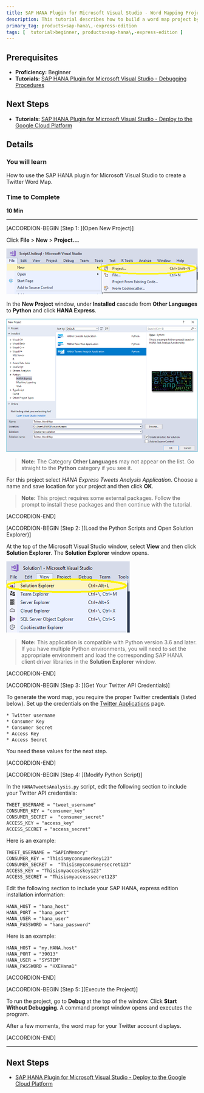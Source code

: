 ```yaml
---
title: SAP HANA Plugin for Microsoft Visual Studio - Word Mapping Project
description: This tutorial describes how to build a word map project by using the SAP HANA Plugin for Microsoft Visual Studio.
primary_tag: products>sap-hana\,-express-edition
tags: [  tutorial>beginner, products>sap-hana\,-express-edition ]
---
```


## Prerequisites  
 - **Proficiency:** Beginner
 - **Tutorials:** [SAP HANA Plugin for Microsoft Visual Studio - Debugging Procedures](https://www.sap.com/developer/tutorials/hxe-ua-visual-studio-debugging.html)

## Next Steps
 - **Tutorials:** [SAP HANA Plugin for Microsoft Visual Studio - Deploy to the Google Cloud Platform](https://www.sap.com/developer/tutorials/hxe-ua-visual-studio-google-cloud.html)


## Details
### You will learn  
How to use the SAP HANA plugin for Microsoft Visual Studio to create a Twitter Word Map.

### Time to Complete
**10 Min**

---

[ACCORDION-BEGIN [Step 1: ](Open New Project)]

Click **File** > **New** > **Project...**.

![New Project](new_project.png)

In the **New Project** window, under **Installed** cascade from **Other Languages** to **Python** and click **HANA Express**.

![New Project Window](new_project_window.png)

> **Note:**
> The Category **Other Languages** may not appear on the list. Go straight to the **Python** category if you see it.

For this project select *HANA Express Tweets Analysis Application*. Choose a name and save location for your project and then click **OK**.

> **Note:**
> This project requires some external packages. Follow the prompt to install these packages and then continue with the tutorial.

[ACCORDION-END]

[ACCORDION-BEGIN [Step 2: ](Load the Python Scripts and Open Solution Explorer)]

At the top of the Microsoft Visual Studio window, select **View** and then click **Solution Explorer**. The **Solution Explorer** window opens.

![Solution Explorer](solution_explorer.png)

> **Note:**
> This application is compatible with Python version 3.6 and later. If you have multiple Python environments, you will need to set the appropriate environment and load the corresponding SAP HANA client driver libraries in the **Solution Explorer** window.

[ACCORDION-END]

[ACCORDION-BEGIN [Step 3: ](Get Your Twitter API Credentials)]

To generate the word map, you require the proper Twitter credentials (listed below). Set up the credentials on the [Twitter Applications](https://apps.twitter.com) page.

    * Twitter username
    * Consumer Key
    * Consumer Secret
    * Access Key
    * Access Secret

You need these values for the next step.

[ACCORDION-END]

[ACCORDION-BEGIN [Step 4: ](Modify Python Script)]

In the `HANATweetsAnalysis.py` script, edit the following section to include your Twitter API credentials:

```
TWEET_USERNAME = "tweet_username"
CONSUMER_KEY = "consumer_key"
CONSUMER_SECRET =  "consumer_secret"
ACCESS_KEY = "access_key"
ACCESS_SECRET = "access_secret"
```

Here is an example:

```
TWEET_USERNAME = "SAPInMemory"
CONSUMER_KEY = "Thisismyconsumerkey123"
CONSUMER_SECRET =  "Thisismyconsumersecret123"
ACCESS_KEY = "Thisismyaccesskey123"
ACCESS_SECRET = "Thisismyaccesssecret123"
```

Edit the following section to include your SAP HANA, express edition installation information:

```
HANA_HOST = "hana_host"
HANA_PORT = "hana_port"
HANA_USER = "hana_user"
HANA_PASSWORD = "hana_password"
```

Here is an example:

```
HANA_HOST = "my.HANA.host"
HANA_PORT = "39013"
HANA_USER = "SYSTEM"
HANA_PASSWORD = "HXEHana1"
```

[ACCORDION-END]

[ACCORDION-BEGIN [Step 5: ](Execute the Project)]

To run the project, go to **Debug** at the top of the window. Click **Start Without Debugging**. A command prompt window opens and executes the program.

After a few moments, the word map for your Twitter account displays.

[ACCORDION-END]


---

## Next Steps
- [SAP HANA Plugin for Microsoft Visual Studio - Deploy to the Google Cloud Platform](https://www.sap.com/developer/tutorials/hxe-ua-visual-studio-google-cloud.html)
